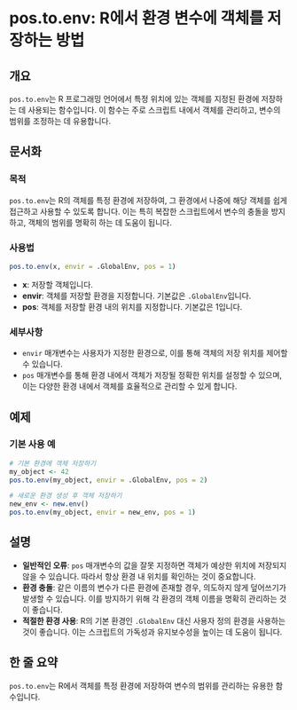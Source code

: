 <!--
Meta Description: # pos.to.env: R에서 환경 변수에 객체를 저장하는 방법 ## 개요 `pos.to.env`는 R 프로그래밍 언어에서 특정 위치에 있는 객체를 지정된 환경에 저장하는 데 사용되는 함수입니다. 이 함수는 주로 스크립트 내에서 객체를 관리하고, 변수의 범위를 조정하...
Meta Keywords: pos, 객체를, env, 환경에, envir
-->

# pos.to.env: R에서 환경 변수에 객체를 저장하는 방법

## 개요
`pos.to.env`는 R 프로그래밍 언어에서 특정 위치에 있는 객체를 지정된 환경에 저장하는 데 사용되는 함수입니다. 이 함수는 주로 스크립트 내에서 객체를 관리하고, 변수의 범위를 조정하는 데 유용합니다.

## 문서화
### 목적
`pos.to.env`는 R의 객체를 특정 환경에 저장하여, 그 환경에서 나중에 해당 객체를 쉽게 접근하고 사용할 수 있도록 합니다. 이는 특히 복잡한 스크립트에서 변수의 충돌을 방지하고, 객체의 범위를 명확히 하는 데 도움이 됩니다.

### 사용법
```R
pos.to.env(x, envir = .GlobalEnv, pos = 1)
```

- **x**: 저장할 객체입니다.
- **envir**: 객체를 저장할 환경을 지정합니다. 기본값은 `.GlobalEnv`입니다.
- **pos**: 객체를 저장할 환경 내의 위치를 지정합니다. 기본값은 1입니다.

### 세부사항
- `envir` 매개변수는 사용자가 지정한 환경으로, 이를 통해 객체의 저장 위치를 제어할 수 있습니다.
- `pos` 매개변수를 통해 환경 내에서 객체가 저장될 정확한 위치를 설정할 수 있으며, 이는 다양한 환경 내에서 객체를 효율적으로 관리할 수 있게 합니다.

## 예제
### 기본 사용 예
```R
# 기본 환경에 객체 저장하기
my_object <- 42
pos.to.env(my_object, envir = .GlobalEnv, pos = 2)

# 새로운 환경 생성 후 객체 저장하기
new_env <- new.env()
pos.to.env(my_object, envir = new_env, pos = 1)
```

## 설명
- **일반적인 오류**: `pos` 매개변수의 값을 잘못 지정하면 객체가 예상한 위치에 저장되지 않을 수 있습니다. 따라서 항상 환경 내 위치를 확인하는 것이 중요합니다.
- **환경 충돌**: 같은 이름의 변수가 다른 환경에 존재할 경우, 의도하지 않게 덮어쓰기가 발생할 수 있습니다. 이를 방지하기 위해 각 환경의 객체 이름을 명확히 관리하는 것이 좋습니다.
- **적절한 환경 사용**: R의 기본 환경인 `.GlobalEnv` 대신 사용자 정의 환경을 사용하는 것이 좋습니다. 이는 스크립트의 가독성과 유지보수성을 높이는 데 도움이 됩니다.

## 한 줄 요약
`pos.to.env`는 R에서 객체를 특정 환경에 저장하여 변수의 범위를 관리하는 유용한 함수입니다.